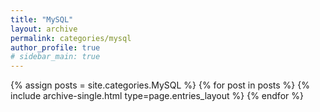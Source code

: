 ```yaml
---
title: "MySQL"
layout: archive
permalink: categories/mysql
author_profile: true
# sidebar_main: true
---
```


{% assign posts = site.categories.MySQL %}
{% for post in posts %} {% include archive-single.html type=page.entries_layout %} {% endfor %}